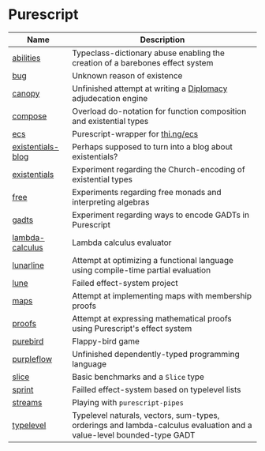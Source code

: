 # Purescript

| Name                                     | Description                                                                                                          |
| ---------------------------------------- | -------------------------------------------------------------------------------------------------------------------- |
| [abilities](./abilities/)                | Typeclass-dictionary abuse enabling the creation of a barebones effect system                                        |
| [bug](./bug/)                            | Unknown reason of existence                                                                                          |
| [canopy](./canopy/)                      | Unfinished attempt at writing a [Diplomacy](<https://en.wikipedia.org/wiki/Diplomacy_(game)>) adjudecation engine    |
| [compose](./compose/)                    | Overload do-notation for function composition and existential types                                                  |
| [ecs](./ecs/)                            | Purescript-wrapper for [thi.ng/ecs](thi.ng/ecs)                                                                      |
| [existentials-blog](./existentials-blog) | Perhaps supposed to turn into a blog about existentials?                                                             |
| [existentials](./existentials)           | Experiment regarding the Church-encoding of existential types                                                        |
| [free](./free/)                          | Experiments regarding free monads and interpreting algebras                                                          |
| [gadts](./gadts)                         | Experiment regarding ways to encode GADTs in Purescript                                                              |
| [lambda-calculus](./lambda-calculus)     | Lambda calculus evaluator                                                                                            |
| [lunarline](./lunarline)                 | Attempt at optimizing a functional language using compile-time partial evaluation                                    |
| [lune](./lune)                           | Failed effect-system project                                                                                         |
| [maps](./maps)                           | Attempt at implementing maps with membership proofs                                                                  |
| [proofs](./proofs)                       | Attempt at expressing mathematical proofs using Purescript's effect system                                           |
| [purebird](./purebird)                   | Flappy-bird game                                                                                                     |
| [purpleflow](./purpleflow)               | Unfinished dependently-typed programming language                                                                    |
| [slice](./slice)                         | Basic benchmarks and a `Slice` type                                                                                  |
| [sprint](./sprint)                       | Failled effect-system based on typelevel lists                                                                       |
| [streams](./streams)                     | Playing with `purescript-pipes`                                                                                      |
| [typelevel](./typelevel)                 | Typelevel naturals, vectors, sum-types, orderings and lambda-calculus evaluation and a value-level bounded-type GADT |
